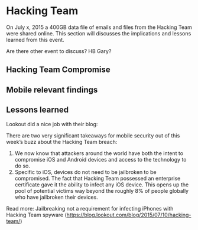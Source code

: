 # Hacking Team 

On July x, 2015 a 400GB data file of emails and files from the Hacking Team were shared online. This section will discusses the implications and lessons learned from this event.

Are there other event to discuss?  HB Gary? 

## Hacking Team Compromise

## Mobile relevant findings

## Lessons learned

Lookout did a nice job with their blog:

There are two very significant takeaways for mobile security out of this week’s buzz about the Hacking Team breach:

1. We now know that attackers around the world have both the intent to compromise iOS and Android devices and access to the technology to do so.
1. Specific to iOS, devices do not need to be jailbroken to be compromised. The fact that Hacking Team possessed an enterprise certificate gave it the ability to infect any iOS device. This opens up the pool of potential victims way beyond the roughly 8% of people globally who have jailbroken their devices.

Read more: Jailbreaking not a requirement for infecting iPhones with Hacking Team spyware (https://blog.lookout.com/blog/2015/07/10/hacking-team/)

